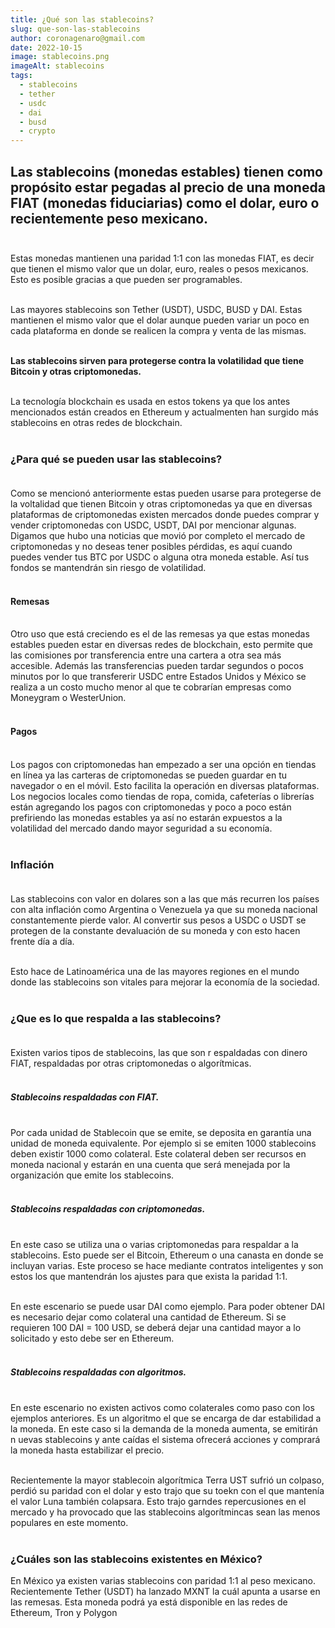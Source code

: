 ```yaml
---
title: ¿Qué son las stablecoins?
slug: que-son-las-stablecoins
author: coronagenaro@gmail.com
date: 2022-10-15
image: stablecoins.png
imageAlt: stablecoins
tags:
  - stablecoins
  - tether
  - usdc
  - dai
  - busd
  - crypto
---
```

## L﻿as stablecoins (monedas estables) tienen como propósito estar pegadas al precio de una moneda FIAT (monedas fiduciarias) como el dolar, euro o recientemente peso mexicano.<br/><br/>

E﻿stas monedas mantienen una paridad 1:1 con las monedas FIAT, es decir que tienen el mismo valor que un dolar, euro, reales o pesos mexicanos. Esto es posible gracias a que pueden ser programables.<br/><br/>

Las mayores stablecoins son Tether (USDT), USDC, BUSD y DAI. Estas mantienen el mismo valor que el dolar aunque pueden variar un poco en cada plataforma en donde se realicen la compra y venta de las mismas.<br/><br/>

**Las stablecoins sirven para protegerse contra la volatilidad que tiene Bitcoin y otras criptomonedas.**<br/><br/>

L﻿a tecnología blockchain es usada en estos tokens ya que los antes mencionados están creados en Ethereum y actualmenten han surgido más stablecoins en otras redes de blockchain.<br/><br/>

### ¿﻿Para qué se pueden usar las stablecoins?<br/><br/>

C﻿omo se mencionó anteriormente estas pueden usarse para protegerse de la voltalidad que tienen Bitcoin y otras criptomonedas ya que en diversas plataformas de criptomonedas existen mercados donde puedes comprar y vender criptomonedas con USDC, USDT, DAI por mencionar algunas. Digamos que hubo una noticias que movió por completo el mercado de criptomonedas y no deseas tener posibles pérdidas, es aquí cuando puedes vender tus BTC por USDC o alguna otra moneda estable. Así tus fondos se mantendrán sin riesgo de volatilidad.<br/><br/>

#### R﻿emesas<br/><br/>

O﻿tro uso que está creciendo es el de las remesas ya que estas monedas estables pueden estar en diversas redes de blockchain, esto permite que las comisiones por transferencia entre una cartera a otra sea más accesible. Además las transferencias pueden tardar segundos o pocos minutos por lo que transfererir USDC entre Estados Unidos y México se realiza a un costo mucho menor al que te cobrarían empresas como Moneygram o WesterUnion.<br/><br/>

#### P﻿agos<br/><br/>

L﻿os pagos con criptomonedas han empezado a ser una opción en tiendas en línea ya las carteras de criptomonedas se pueden guardar en tu navegador o en el móvil. Esto facilita la operación en diversas plataformas. Los negocios locales como tiendas de ropa, comida, cafeterías o librerías están agregando los pagos con criptomonedas y poco a poco están prefiriendo las monedas estables ya así no estarán expuestos a la volatilidad del mercado dando mayor seguridad a su economía.<br/><br/>

### I﻿nflación<br/><br/>

L﻿as stablecoins con valor en dolares son a las que más recurren los países con alta inflación como Argentina o Venezuela ya que su moneda nacional constantemente pierde valor. Al convertir sus pesos a USDC o USDT se protegen de la constante devaluación de su moneda y con esto hacen frente día a día.<br/><br/>

E﻿sto hace de Latinoamérica una de las mayores regiones en el mundo donde las stablecoins son vitales para mejorar la economía de la sociedad.<br/><br/>

### ¿﻿Que es lo que respalda a las stablecoins?<br/><br/>

E﻿xisten varios tipos de stablecoins, las que son r espaldadas con dinero FIAT, respaldadas por otras criptomonedas o algorítmicas.<br/><br/>

##### S﻿tablecoins respaldadas con FIAT. <br/><br/>

Por cada unidad de Stablecoin que se emite, se deposita en garantía una unidad de moneda equivalente. Por ejemplo si se emiten 1000 stablecoins deben existir 1000 como colateral. Este colateral deben ser recursos en moneda nacional y estarán en una cuenta que será menejada por la organización que emite los stablecoins.<br/><br/>

##### S﻿tablecoins respaldadas con criptomonedas.<br/><br/>

E﻿n este caso se utiliza una o varias criptomonedas para respaldar a la stablecoins. Esto puede ser el Bitcoin, Ethereum o una canasta en donde se incluyan varias. Este proceso se hace mediante contratos inteligentes y son estos los que mantendrán los ajustes para que exista la paridad 1:1. <br/><br/>

En este escenario se puede usar DAI como ejemplo. Para poder obtener DAI es necesario dejar como colateral una cantidad de Ethereum. Si se requieren 100 DAI = 100 USD, se deberá dejar una cantidad mayor a lo solicitado y esto debe ser en Ethereum.<br/><br/>

##### S﻿tablecoins respaldadas con algoritmos.<br/><br/>

E﻿n este escenario no existen activos como colaterales como paso con los ejemplos anteriores. Es un algoritmo el que se encarga de dar estabilidad a la moneda. En este caso si la demanda de la moneda aumenta, se emitirán n uevas stablecoins y ante caídas el sistema ofrecerá acciones y comprará la moneda hasta estabilizar el precio.<br/><br/> 

R﻿ecientemente la mayor stablecoin algorítmica Terra UST sufrió un colpaso, perdió su paridad con el dolar y esto trajo que su toekn con el que mantenía el valor Luna también colapsara. Esto trajo garndes repercusiones en el mercado y ha provocado que las stablecoins algorítmincas sean las menos populares en este momento.<br/><br/>

### ¿﻿Cuáles son las stablecoins existentes en México?

E﻿n México ya existen varias stablecoins con paridad 1:1 al peso mexicano. Recientemente Tether (USDT) ha lanzado MXNT la cuál apunta a usarse en las remesas. Esta moneda podrá ya está disponible en las redes de Ethereum, Tron y Polygon